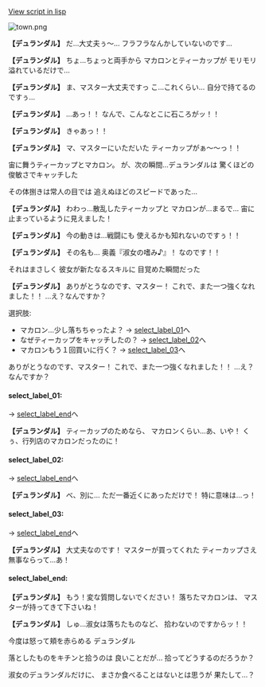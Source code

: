 [View script in lisp](../scripts/10034203.txt)

![town.png](../images/backgrounds/town.png)

**【デュランダル】**
だ…大丈夫ぅ〜…
フラフラなんかしていないのです…

**【デュランダル】**
ちょ…ちょっと両手から
マカロンとティーカップが
モリモリ溢れているだけで…

**【デュランダル】**
ま、マスター大丈夫ですっ
こ…これくらい…
自分で持てるのですぅ…

**【デュランダル】**
…あっ！！
なんで、こんなとこに石ころがッ！！

**【デュランダル】**
きゃあっ！！

**【デュランダル】**
マ、マスターにいただいた
ティーカップがぁ〜〜っ！！

宙に舞うティーカップとマカロン。
が、次の瞬間…デュランダルは
驚くほどの俊敏さでキャッチした

その体捌きは常人の目では
追えぬほどのスピードであった…

**【デュランダル】**
わわっ…散乱したティーカップと
マカロンが…まるで…
宙に止まっているように見えました！

**【デュランダル】**
今の動きは…戦闘にも
使えるかも知れないのですぅ！！

**【デュランダル】**
その名も…
奥義『淑女の嗜み♪』！
なのです！！

それはまさしく
彼女が新たなるスキルに
目覚めた瞬間だった

**【デュランダル】**
ありがとうなのです、マスター！
これで、また一つ強くなれました！！
…え？なんですか？

選択肢:
- マカロン…少し落ちちゃったよ？ → [select_label_01](#select_label_01)へ
- なぜティーカップをキャッチしたの？ → [select_label_02](#select_label_02)へ
- マカロンもう１回買いに行く？ → [select_label_03](#select_label_03)へ

ありがとうなのです、マスター！
これで、また一つ強くなれました！！
…え？なんですか？

#### select_label_01:
 → [select_label_end](#select_label_end)へ

**【デュランダル】**
ティーカップのためなら、
マカロンくらい…あ、いや！
くぅ、行列店のマカロンだったのに！

#### select_label_02:
 → [select_label_end](#select_label_end)へ

**【デュランダル】**
べ、別に…
ただ一番近くにあっただけで！
特に意味は…っ！

#### select_label_03:
 → [select_label_end](#select_label_end)へ

**【デュランダル】**
大丈夫なのです！
マスターが買ってくれた
ティーカップさえ無事ならって…あ！

#### select_label_end:

**【デュランダル】**
もう！変な質問しないでください！
落ちたマカロンは、
マスターが持ってきて下さいね！

**【デュランダル】**
しゅ…淑女は落ちたものなど、
拾わないのですからッ！！

今度は怒って頬を赤らめる
デュランダル

落としたものをキチンと拾うのは
良いことだが…
拾ってどうするのだろうか？

淑女のデュランダルだけに、
まさか食べることはないとは思うが
果たして…？